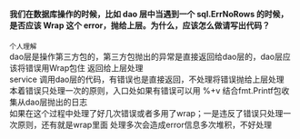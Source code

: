 #### 我们在数据库操作的时候，比如 dao 层中当遇到一个 sql.ErrNoRows 的时候，是否应该 Wrap 这个 error，抛给上层。为什么，应该怎么做请写出代码？
<code>个人理解</code><br>
dao层是操作第三方包的，第三方包抛出的异常是直接返回给dao层的，dao层应该将错误用Wrap包住
返回给上层处理<br>
service 调用dao层的代码，有错误也是直接返回，不处理将错误抛给上层处理<br>
本着错误只处理一次的原则，入口处如果有错误可以用 %+v 结合fmt.Printf包收集从dao层抛出的日志<br>
如果在这个过程中处理了好几次错误或者多用了wrap；一是违反了错误只处理一次原则，还有就是wrap里面
处理多次会造成error信息多次堆积，不好处理

